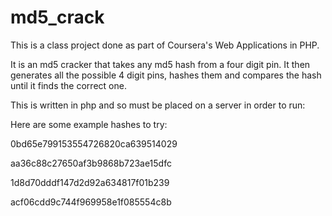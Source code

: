 # md5_crack

This is a class project done as part of Coursera's Web Applications in PHP.

It is an md5 cracker that takes any md5 hash from a four digit pin. It then generates all the possible 4 digit pins, hashes them and compares the hash until it finds the correct one.

This is written in php and so must be placed on a server in order to run:

Here are some example hashes to try:

0bd65e799153554726820ca639514029

aa36c88c27650af3b9868b723ae15dfc

1d8d70dddf147d2d92a634817f01b239

acf06cdd9c744f969958e1f085554c8b
